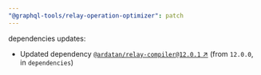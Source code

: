 ```yaml
---
"@graphql-tools/relay-operation-optimizer": patch
---
```

dependencies updates:
  - Updated dependency [`@ardatan/relay-compiler@12.0.1` ↗︎](https://www.npmjs.com/package/@ardatan/relay-compiler/v/12.0.1) (from `12.0.0`, in `dependencies`)
